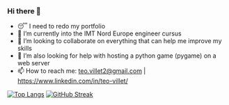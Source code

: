 ### Hi there 👋

- 😴 I need to redo my portfolio 
- 🌱 I’m currently into the IMT Nord Europe engineer cursus
- 👯 I’m looking to collaborate on everything that can help me improve my skills
- 🤔 I’m also looking for help with hosting a python game (pygame) on a web server 
- 📫 How to reach me: teo.villet2@gmail.com | https://www.linkedin.com/in/teo-villet/


[![Top Langs](https://github-readme-stats.vercel.app/api/top-langs/?username=teovlt&layout=compact)](https://github.com/anuraghazra/github-readme-stats) [![GitHub Streak](https://streak-stats.demolab.com/?user=teovlt)](https://git.io/streak-stats) 
